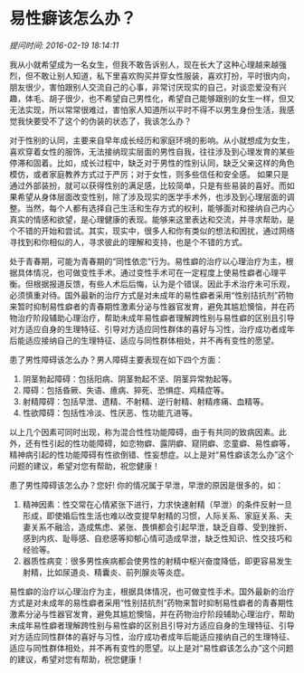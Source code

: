 # 易性癖该怎么办？

_提问时间: 2016-02-19 18:14:11_

我从小就希望成为一名女生，但我不敢告诉别人，现在长大了这种心理越来越强烈，但不敢让别人知道，私下里喜欢购买并穿女性服装，喜欢打扮，平时很内向，朋友很少，害怕跟别人交流自己的心事，非常讨厌现实的自己，对谈恋爱没有兴趣，体毛、胡子很少，也不希望自己男性化，希望自己能够跟别的女生一样，但又无法实现，所以常常很难过，害怕家人知道所以平时不得不以男生身份生活，我感觉我快要受不了这个的伪装的状态了，我该怎么办？

对于性别的认同，主要来自早年成长经历和家庭环境的影响。从小就想成为女生，喜欢穿着女性的服饰，无法接纳现实层面的男性自我，往往涉及到心理发育的某些停滞和固着。比如，成长过程中，缺乏对于男性的性别认同，缺乏父亲这样的角色模仿，或者家庭教养方式过于严厉；对于女性，则多些信任和安全感。 如果只是通过外部装扮，就可以获得性别的满足感，比较简单，只是有些易装的喜好。而如果希望从身体层面改变性别，除了涉及现实的医学手术外，也涉及到心理层面的调整。当然，每个人都有选择自己生活和生存方式的权利，能够面对和接纳自己内心真实的情感和欲望，是心理健康的表现。能够来这里表达和交流，并寻求帮助，是个不错的开始和尝试。其实，现实中，很多人和你有类似的想法和困扰，通过网络寻找到和你相似的人，寻求彼此的理解和支持，也是个不错的方式。

处于青春期，可能为青春期的“同性依恋”行为。易性癖的治疗以心理治疗为主，根据具体情况，也可做变性手术。通过变性手术可在一定程度上使易性癖者心理平衡。但根据报道反馈，有些人术后后悔，认为是个错误。因此手术治疗未可乐观，必须慎重对待。国外最新的治疗方式是对未成年的易性癖者采用“性别拮抗剂”药物来暂时抑制易性癖者的青春期性激素分泌与性器官发育，避免其尴尬懊恼，并在药物治疗阶段辅助心理治疗，帮助未成年易性癖者理解跨性别与易性癖的区别且引导对方适应自身的生理特征、引导对方适应同性群体的喜好与习性，治疗成功者成年后能适应接纳自己的生理特征、适应与同性群体相处，并不再有变性的愿望。

患了男性障碍该怎么办？男人障碍主要表现在如下四个方面：
1. 阴茎勃起障碍：包括阳病、阴茎勃起不坚、阴茎异常勃起等。
2. 障碍：包括昏厥、失语、癔病、猝死、恐惧症、鸡精症等。
3. 射精障碍：包括早泄、遗精、不射精、逆行射精、射精疼痛、血精等。
4. 性欲障碍：包括性冷淡、性厌恶、性功能亢进等。

以上几个因素可同时出现，称为混合性性功能障碍，由于有共同的致病因素。此外，还有性引起的性功能障碍，如恋物癖、露阴癖、窥阴癖、恋童癖、易性癖等，精神病引起的性功能障碍有性欲倒错、性妄想症。以上是对“易性癖该怎么办”这个问题的建议，希望对您有帮助，祝您健康！

患了男性障碍该怎么办？您好! 你的情况属于早泄，早泄的原因是很多的，如：
1. 精神因素：性交常在心情紧张下进行，力求快速射精（早泄）的条件反射一旦形成，即使婚后性生活也难以改变提早射精的习惯，人际关系、家庭关系、夫妻关系不融洽，造成焦虑、紧张、畏惧都会引起早泄，缺乏自尊、受到挫折、感到内疚、耻辱感、自悲感等抑郁心情可造成早泄，缺乏性知识、性交技巧和经验等。
2. 器质性病变：很多男性疾病都会使男性的射精中枢兴奋度降低，即更容易发生射精，比如尿道炎、精囊炎、前列腺炎等炎症。

易性癖的治疗以心理治疗为主，根据具体情况，也可做变性手术。国外最新的治疗方式是对未成年的易性癖者采用“性别拮抗剂”药物来暂时抑制易性癖者的青春期性激素分泌与性器官发育，避免其尴尬懊恼，并在药物治疗阶段辅助心理治疗，帮助未成年易性癖者理解跨性别与易性癖的区别且引导对方适应自身的生理特征、引导对方适应同性群体的喜好与习性，治疗成功者成年后能适应接纳自己的生理特征、适应与同性群体相处，并不再有变性的愿望。以上是对“易性癖该怎么办”这个问题的建议，希望对您有帮助，祝您健康！